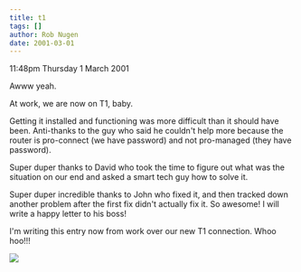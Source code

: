 ```yaml
---
title: t1
tags: []
author: Rob Nugen
date: 2001-03-01
---
```


<p class=date>11:48pm Thursday 1 March 2001</p>

<p>Awww yeah.</p>

<p>At work, we are now on T1, baby.</p>

<p>Getting it installed and functioning was more
difficult than it should have been.  Anti-thanks to
the guy who said he couldn't help more because the
router is pro-connect (we have password) and not
pro-managed (they have password).</p>

<p>Super duper thanks to David who took the time to
figure out what was the situation on our end and asked
a smart tech guy how to solve it.</p>

<p>Super duper incredible thanks to John who fixed it,
and then tracked down another problem after the first
fix didn't actually fix it.  So awesome!  I will write
a happy letter to his boss!</p>

<p>I'm writing this entry now from work over our new
T1 connection.  Whoo hoo!!!</p>

<p><img src="/images/rob/wL-ROB.gif"/></p>
